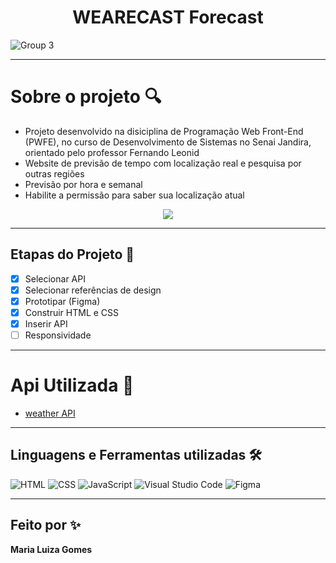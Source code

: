 <h1 align="center"> WEARECAST Forecast </h1>

![Group 3](https://github.com/4Mariza/wearecast-api/assets/123783356/e47887c5-9cd9-4dca-bd2f-56a4aad03b31)
<hr>

# Sobre o projeto 🔍
- Projeto desenvolvido na disiciplina de Programação Web Front-End (PWFE), no curso de Desenvolvimento de Sistemas no Senai Jandira, orientado pelo professor Fernando Leonid
- Website de previsão de tempo com localização real e pesquisa por outras regiões
- Previsão por hora e semanal
- Habilite a permissão para saber sua localização atual
<p align="center">
<img loading="lazy" src="http://img.shields.io/static/v1?label=STATUS&message=CONCLUINDO...%20&color=GREEN&style=for-the-badge"/>
</p>

<hr>


## Etapas do Projeto 📍

- [x] Selecionar API
- [x] Selecionar referências de design
- [x] Prototipar (Figma)
- [x] Construir HTML e CSS
- [x] Inserir API
- [ ] Responsividade

<hr>

# Api Utilizada 🤖

- [weather API](https://www.weatherapi.com/)

<hr>

## Linguagens e Ferramentas utilizadas 🛠️

  ![HTML](https://img.shields.io/badge/HTML5-E34F26.svg?style=for-the-badge&logo=HTML5&logoColor=white)
  ![CSS](https://img.shields.io/badge/CSS3-1572B6.svg?style=for-the-badge&logo=CSS3&logoColor=white)
  ![JavaScript](https://img.shields.io/badge/JavaScript-F7DF1E.svg?style=for-the-badge&logo=JavaScript&logoColor=black)
  ![Visual Studio Code](https://img.shields.io/badge/Visual%20Studio%20Code-007ACC.svg?style=for-the-badge&logo=Visual-Studio-Code&logoColor=white)
  ![Figma](https://img.shields.io/badge/Figma-F24E1E.svg?style=for-the-badge&logo=Figma&logoColor=white)

<hr>

## Feito por ✨

<b align="center">  Maria Luiza Gomes </b>
